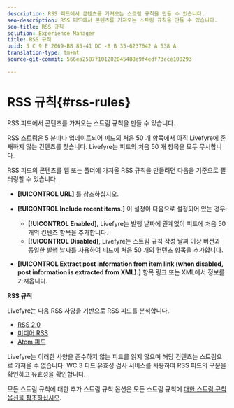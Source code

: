 ```yaml
---
description: RSS 피드에서 콘텐츠를 가져오는 스트림 규칙을 만들 수 있습니다.
seo-description: RSS 피드에서 콘텐츠를 가져오는 스트림 규칙을 만들 수 있습니다.
seo-title: RSS 규칙
solution: Experience Manager
title: RSS 규칙
uuid: 3 C 9 E 2069-BB 85-41 DC -8 B 35-6237642 A 538 A
translation-type: tm+mt
source-git-commit: 566ea2587f101202045488e9f4edf73ece100293

---
```



# RSS 규칙{#rss-rules}

RSS 피드에서 콘텐츠를 가져오는 스트림 규칙을 만들 수 있습니다.

RSS 스트림은 5 분마다 업데이트되어 피드의 처음 50 개 항목에서 아직 Livefyre에 존재하지 않는 컨텐츠를 찾습니다. Livefyre는 피드의 처음 50 개 항목을 모두 무시합니다.

RSS 피드의 콘텐츠를 앱 또는 폴더에 가져올 RSS 규칙을 만들려면 다음을 기준으로 필터링할 수 있습니다.

* **[!UICONTROL URL]** 를 참조하십시오.
* **[!UICONTROL Include recent items.]** 이 설정이 다음으로 설정되어 있는 경우:

   * **[!UICONTROL Enabled]**, Livefyre는 발행 날짜에 관계없이 피드에 처음 50 개의 컨텐츠 항목을 추가합니다.
   * **[!UICONTROL Disabled]**, Livefyre는 스트림 규칙 작성 날짜 이상 버전과 동일한 발행 날짜를 사용하여 피드에 처음 50 개의 컨텐츠 항목을 추가합니다.

* **[!UICONTROL Extract post information from item link (when disabled, post information is extracted from XML).]** 항목 링크 또는 XML에서 정보를 가져옵니다.

**RSS 규칙**

Livefyre는 다음 RSS 사양을 기반으로 RSS 피드를 분석합니다.

* [RSS 2.0](https://en.wikipedia.org/wiki/RSS)
* [미디어 RSS](https://en.wikipedia.org/wiki/Media_RSS)
* [Atom 피드](https://validator.w3.org/feed/docs/atom.html)

Livefyre는 이러한 사양을 준수하지 않는 피드를 읽지 않으며 해당 컨텐츠는 스트림으로 가져올 수 없습니다. WC 3 피드 유효성 검사 서비스를 사용하여 RSS 피드의 구문을 확인하고 유효성을 확인합니다.

모든 스트림 규칙에 대한 추가 스트림 규칙 옵션은 모든 스트림 규칙에 [대한 스트림 규칙 옵션을 참조하십시오](../c-streams/c-stream-rule-options-for-all-stream-rules.md#c_stream_rule_options_for_all_stream_rules).

